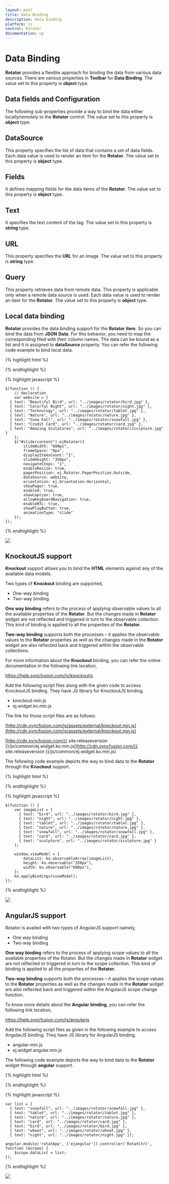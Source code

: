 ```yaml
---
layout: post
title: Data-Binding
description: data binding
platform: js
control: Rotator
documentation: ug
---
```


# Data Binding

**Rotator** provides a flexible approach for binding the data from various data sources. There are various properties in **Toolbar** for **Data Binding**. The value set to this property is **object** type.

## Data fields and Configuration

The following sub-properties provide a way to bind the data either locally/remotely to the **Rotator** control. The value set to this property is **object** type.

## DataSource

This property specifies the list of data that contains a set of data fields. Each data value is used to render an item for the **Rotator**. The value set to this property is **object** type.

## Fields

It defines mapping fields for the data items of the **Rotator**. The value set to this property is **object** type.

## Text

It specifies the text content of the tag. The value set to this property is **string** type.

## URL

This property specifies the **URL** for an image. The value set to this property is **string** type.

## Query

This property retrieves data from remote data. This property is applicable only when a remote data source is used. Each data value is used to render an item for the **Rotator**. The value set to this property is **object** type.

## Local data binding

**Rotator** provides the data binding support for the **Rotator** **item**. So you can bind the data from **JSON** **Data**. For this behavior, you need to map the corresponding filed with their column names. The data can be bound as a list and it is assigned to **dataSource** property. You can refer the following code example to bind local data.

  {% highlight html %}

<div class="cols-sample-area">
  <ul id="slidercontent"></ul>
</div>

  {% endhighlight %}


  {% highlight javascript %}

    $(function () {
        // declaration
        var website = [
      { text: "Beautiful Bird", url: "../images/rotator/bird.jpg" },
      { text: "Colorful Night", url: "../images/rotator/night.jpg" },
      { text: "Technology", url: "../images/rotator/tablet.jpg" },
      { text: "Nature", url: "../images/rotator/nature.jpg" },
      { text: "Snow Fall", url: "../images/rotator/snowfall.jpg" },
      { text: "Credit Card", url: "../images/rotator/card.jpg" },
      { text: "Amazing Sculptures", url: "../images/rotator/sculpture.jpg" }
        ];
        $("#slidercontent").ejRotator({
            slideWidth: "600px",
            frameSpace: "0px",
            displayItemsCount: "1",
            slideHeight: "350px",
            navigateSteps: "1",
            enableResize: true,
            pagerPosition: ej.Rotator.PagerPosition.Outside,
            dataSource: website,
            orientation: ej.Orientation.Horizontal,
            showPager: true,
            enabled: true,
            showCaption: true,
            allowKeyboardNavigation: true,
            enableRTL: true,
            showPlayButton: true,
            animationType: "slide"
        });
    });

  {% endhighlight %}


![](/js/Rotator/Data-Binding_images/Data-Binding_img1.png)

## KnockoutJS support

**Knockout** support allows you to bind the **HTML** elements against any of the available data models.

Two types of **Knockout** binding are supported,

* One-way binding
* Two-way binding

**One way binding** refers to the process of applying observable values to all the available properties of the **Rotator**. But the changes made in **Rotator** widget are not reflected and triggered in turn to the observable collection. This kind of binding is applied to all the properties of the **Rotator**.

**Two-way binding** supports both the processes – it applies the observable values to the **Rotator** properties as well as the changes made in the **Rotator** widget are also reflected back and triggered within the observable collections. 

For more information about the **Knockout** binding, you can refer the online documentation in the following link location,

<https://help.syncfusion.com/js/knockoutjs>

Add the following script files along with the given code to access KnockoutJS binding. They have JS library for KnockoutJS binding.

 
* knockout-min.js
* ej.widget.ko.min.js

The link for those script files are as follows:

[http://cdn.syncfusion.com/js/assets/external/knockout.min.js](http://cdn.syncfusion.com/js/assets/external/knockout.min.js)

[http://cdn.syncfusion.com/{{ site.releaseversion }}/js/common/ej.widget.ko.min.js](http://cdn.syncfusion.com/{{ site.releaseversion }}/js/common/ej.widget.ko.min.js)

The following code example depicts the way to bind data to the **Rotator** through the **Knockout** support.

  {% highlight html %}

  
<body data-autoinit="false">
  <div class="cols-sample-area">
      <ul id="slidercontent" data-bind="ejRotator :{dataSource:dataList,slideWidth:width,slideHeight:height}" />
  </div>
</body>

  {% endhighlight %}


  {% highlight javascript %}

    $(function () {
        var imageList = [
          { text: "bird", url: "../images/rotator/bird.jpg" },
          { text: "night", url: "../images/rotator/night.jpg" },
          { text: "tablet", url: "../images/rotator/tablet.jpg" },
          { text: "nature", url: "../images/rotator/nature.jpg" },
          { text: "snowfall", url: "../images/rotator/snowfall.jpg" },
          { text: "card", url: "../images/rotator/card.jpg" },
          { text: "sculpture", url: "../images/rotator/sculpture.jpg" }
        ];
    
        window.viewModel = {
            dataList: ko.observableArray(imageList),
            height: ko.observable("350px"),
            width: ko.observable("600px"),
        };
        ko.applyBindings(viewModel);
    });
	

  {% endhighlight %}

![](/js/Rotator/Data-Binding_images/Data-Binding_img2.png) 

## AngularJS support

Rotator is availed with two types of AngularJS support namely, 

* One way binding
* Two way binding 

**One way binding** refers to the process of applying scope values to all the available properties of the Rotator. But the changes made in **Rotator** widget are not reflected or triggered in turn to the scope collection. This kind of binding is applied to all the properties of the **Rotator**.

**Two-way binding** supports both the processes – it applies the scope values to the **Rotator** properties as well as the changes made in the **Rotator** widget are also reflected back and triggered within the AngularJS scope change function.

To know more details about the **Angular** **binding**, you can refer the following link location,

<https://help.syncfusion.com/js/angularjs>

Add the following script files as given in the following example to access AngularJS binding. They have JS library for AngularJS binding.



* angular-min.js
* ej.widget.angular.min.js

The following code example depicts the way to bind data to the **Rotator** widget through **angular** support.

{% highlight html %}

<!DOCTYPE html>
<html lang="en" ng-app="rotatApp">
   <head>
      <title>Essential Studio for JavaScript :Angular JS Support for Toolbar</title>
      <meta name="viewport" content="width=device-width, initial-scale=1.0" charset="utf-8" />
      <link href="http://cdn.syncfusion.com/{{ site.releaseversion }}/js/web/flat-azure/ej.web.all.min.css" rel="stylesheet" />
      <!--scripts-->
      <script src="http://cdn.syncfusion.com/js/assets/external/jquery-1.10.2.min.js"></script>
      <script src="http://cdn.syncfusion.com/js/assets/external/jquery.easing.1.3.min.js"> </script>
      <script src="[http://cdn.syncfusion.com/js/assets/external/angular.min.js"></script>
      <script src="http://cdn.syncfusion.com/{{ site.releaseversion }}/js/web/ej.web.all.min.js"></script>
      <script src="http://cdn.syncfusion.com/{{ site.releaseversion }}/js/web/ej.unobtrusive.min.js"></script>
      <script src="http://cdn.syncfusion.com/{{ site.releaseversion }}/js/common/ej.widget.angular.min.js"></script>
   </head>
   <body ng-controller="RotatCtrl">
      <div class="cols-sample-area">
         <ul id="slidercontent" ej-rotator e-datasource="dataList" e-slidewidth="600px" e-slideheight="350px" />
      </div>
   </body>
</html>


{% endhighlight %}



{% highlight javascript %}


    var list = [
      { text: "snowfall", url: "../images/rotator/snowfall.jpg" },
      { text: "tablet", url: "../images/rotator/tablet.jpg" },
      { text: "nature", url: "../images/rotator/nature.jpg" },
      { text: "card", url: "../images/rotator/card.jpg" },
      { text: "bird", url: "../images/rotator/bird.jpg" },
      { text: "wheat", url: "../images/rotator/wheat.jpg" },
      { text: "night", url: "../images/rotator/night.jpg" }];
    
    angular.module('rotatApp', ['ejangular']).controller('RotatCtrl', function ($scope) {
        $scope.dataList = list;
    });



{% endhighlight %}



![](/js/Rotator/Data-Binding_images/Data-Binding_img3.png)


